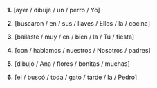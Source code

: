 **1.** [ayer / dibujé / un / perro / Yo]

**2.** [buscaron / en / sus / llaves / Ellos / la / cocina]

**3.** [bailaste / muy / en / bien / la / Tú / fiesta]

**4.** [con / hablamos / nuestros / Nosotros / padres]

**5.** [dibujó / Ana / flores / bonitas / muchas]

**6.** [el / buscó / toda / gato / tarde / la / Pedro]